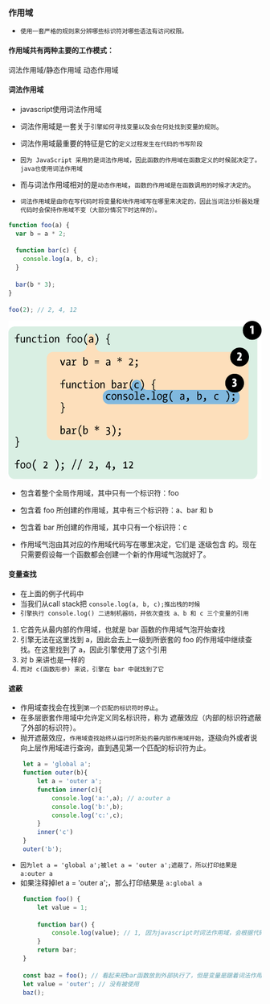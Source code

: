 ### 作用域
* `使用一套严格的规则来分辨哪些标识符对哪些语法有访问权限。`

#### 作用域共有两种主要的工作模式：
词法作用域/静态作用域
动态作用域

#### 词法作用域
* javascript使用词法作用域
* 词法作用域是一套关于`引擎如何寻找变量以及会在何处找到变量的规则`。
* 词法作用域最重要的特征是它的`定义过程发生在代码的书写阶段`

* `因为 JavaScript 采用的是词法作用域，因此函数的作用域在函数定义的时候就决定了。java也使用词法作用域`

* 而与词法作用域相对的是`动态作用域`，`函数的作用域是在函数调用的时候才决定的`。

* `词法作用域是由你在写代码时将变量和块作用域写在哪里来决定的，因此当词法分析器处理代码时会保持作用域不变（大部分情况下时这样的）。`
```javascript
function foo(a) {
  var b = a * 2;

  function bar(c) {
    console.log(a, b, c);
  }

  bar(b * 3);
}

foo(2); // 2, 4, 12
```
![词法作用域](./词法作用域.png)
* 包含着整个全局作用域，其中只有一个标识符：foo
* 包含着 foo 所创建的作用域，其中有三个标识符：a、bar 和 b
* 包含着 bar 所创建的作用域，其中只有一个标识符：c

* 作用域气泡由其对应的作用域代码写在哪里决定，它们是 逐级包含 的。现在只需要假设每一个函数都会创建一个新的作用域气泡就好了。

#### 变量查找
* 在上面的例子代码中
* 当我们从call stack把 `console.log(a, b, c);推出栈的时候`
* `引擎执行 console.log() 二进制机器码，并依次查找 a、b 和 c 三个变量的引用`

1. 它首先从最内部的作用域，也就是 bar 函数的作用域气泡开始查找
2. 引擎无法在这里找到 a，因此会去上一级到所嵌套的 foo 的作用域中继续查找。在这里找到了 a，因此引擎使用了这个引用
3. 对 b 来讲也是一样的
4. `而对 c(函数形参) 来说，引擎在 bar 中就找到了它`

#### 遮蔽
* 作用域查找会在找到`第一个匹配的标识符时停止`。
* 在多层嵌套作用域中允许定义同名标识符，称为 遮蔽效应（内部的标识符遮蔽了外部的标识符）。
* 抛开遮蔽效应，`作用域查找始终从运行时所处的最内部作用域开始`，逐级向外或者说向上层作用域进行查询，直到遇见第一个匹配的标识符为止。
```javascript
    let a = 'global a';
    function outer(b){
        let a = 'outer a';
        function inner(c){
            console.log('a:',a); // a:outer a
            console.log('b:',b);
            console.log('c:',c);
        }
        inner('c')
    }
    outer('b');
```
* `因为let a = 'global a';被let a = 'outer a';遮蔽了，所以打印结果是a:outer a`
* 如果注释掉let a = 'outer a';，那么打印结果是 `a:global a`

```javascript
    function foo() {
        let value = 1;

        function bar() {
            console.log(value); // 1, 因为javascript时词法作用域，会根据代码定义位置查找变量
        }
        return bar;
    }

    const baz = foo(); // 看起来把bar函数放到外部执行了，但是变量是跟着词法作用域走的
    let value = 'outer'; // 没有被使用
    baz();
```
